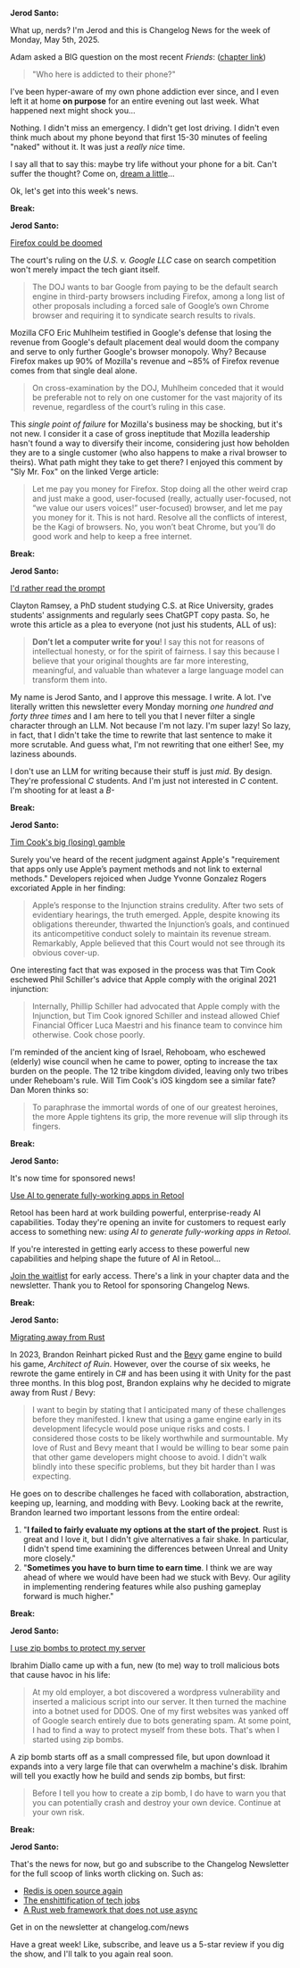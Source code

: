 **Jerod Santo:**

What up, nerds? I'm Jerod and this is Changelog News for the week of Monday, May 5th, 2025.

Adam asked a BIG question on the most recent *Friends*: ([chapter link](https://changelog.com/friends/91#t=1575))

> "Who here is addicted to their phone?"

I've been hyper-aware of my own phone addiction ever since, and I even left it at home **on purpose** for an entire evening out last week. What happened next might shock you... 

Nothing. I didn't miss an emergency. I didn't get lost driving. I didn't even think much about my phone beyond that first 15-30 minutes of feeling "naked" without it. It was just a *really nice* time.

I say all that to say this: maybe try life without your phone for a bit. Can't suffer the thought? Come on, [dream a little](https://www.afterbabel.com/p/on-the-death-of-daydreaming)...

Ok, let's get into this week's news.

**Break:**

**Jerod Santo:**

[Firefox could be doomed](https://www.theverge.com/news/660548/firefox-google-search-revenue-share-doj-antitrust-remedies)

The court's ruling on the *U.S. v. Google LLC* case on search competition won't merely impact the tech giant itself. 

> The DOJ wants to bar Google from paying to be the default search engine in third-party browsers including Firefox, among a long list of other proposals including a forced sale of Google’s own Chrome browser and requiring it to syndicate search results to rivals.

Mozilla CFO Eric Muhlheim testified in Google's defense that losing the revenue from Google's default placement deal would doom the company and serve to only further Google's browser monopoly. Why? Because Firefox makes up 90% of Mozilla's revenue and ~85% of Firefox revenue comes from that single deal alone.

> On cross-examination by the DOJ, Muhlheim conceded that it would be preferable not to rely on one customer for the vast majority of its revenue, regardless of the court’s ruling in this case.

This *single point of failure* for Mozilla's business may be shocking, but it's not new. I consider it a case of gross ineptitude that Mozilla leadership hasn't found a way to diversify their income, considering just how beholden they are to a single customer (who also happens to make a rival browser to theirs). What path might they take to get there? I enjoyed this comment by "Sly Mr. Fox" on the linked Verge article:

> Let me pay you money for Firefox. Stop doing all the other weird crap and just make a good, user-focused (really, actually user-focused, not “we value our users voices!” user-focused) browser, and let me pay you money for it. This is not hard. Resolve all the conflicts of interest, be the Kagi of browsers. No, you won’t beat Chrome, but you’ll do good work and help to keep a free internet.

**Break:**

**Jerod Santo:**

[I'd rather read the prompt](https://claytonwramsey.com/blog/prompt/)

Clayton Ramsey, a PhD student studying C.S. at Rice University, grades students' assignments and regularly sees ChatGPT copy pasta. So, he wrote this article as a plea to everyone (not just his students, ALL of us):

> **Don’t let a computer write for you**! I say this not for reasons of intellectual honesty, or for the spirit of fairness. I say this because I believe that your original thoughts are far more interesting, meaningful, and valuable than whatever a large language model can transform them into.

My name is Jerod Santo, and I approve this message. I write. A lot. I've literally written this newsletter every Monday morning *one hundred and forty three times* and I am here to tell you that I never filter a single character through an LLM. Not because I'm not lazy. I'm super lazy! So lazy, in fact, that I didn't take the time to rewrite that last sentence to make it more scrutable. And guess what, I'm not rewriting that one either! See, my laziness abounds.

I don't use an LLM for writing because their stuff is just *mid*. By design. They're professional *C* students. And I'm just not interested in *C* content. I'm shooting for at least a *B-*

**Break:**

**Jerod Santo:**

[Tim Cook's big (losing) gamble](https://sixcolors.com/post/2025/05/tim-cook-gambles-big-on-the-app-store-and-loses-for-now/)

Surely you've heard of the recent judgment against Apple's "requirement that apps only use Apple’s payment methods and not link to external methods." Developers rejoiced when Judge Yvonne Gonzalez Rogers excoriated Apple in her finding:

> Apple’s response to the Injunction strains credulity. After two sets of evidentiary hearings, the truth emerged. Apple, despite knowing its obligations thereunder, thwarted the Injunction’s goals, and continued its anticompetitive conduct solely to maintain its revenue stream. Remarkably, Apple believed that this Court would not see through its obvious cover-up.

One interesting fact that was exposed in the process was that Tim Cook eschewed Phil Schiller's advice that Apple comply with the original 2021 injunction:

> Internally, Phillip Schiller had advocated that Apple comply with the Injunction, but Tim Cook ignored Schiller and instead allowed Chief Financial Officer Luca Maestri and his finance team to convince him otherwise. Cook chose poorly.

I'm reminded of the ancient king of Israel, Rehoboam, who eschewed (elderly) wise council when he came to power, opting to increase the tax burden on the people. The 12 tribe kingdom divided, leaving only two tribes under Reheboam's rule. Will Tim Cook's iOS kingdom see a similar fate? Dan Moren thinks so:

> To paraphrase the immortal words of one of our greatest heroines, the more Apple tightens its grip, the more revenue will slip through its fingers.

**Break:**

**Jerod Santo:**

It's now time for sponsored news!

[Use AI to generate fully-working apps in Retool](https://retool.com/blog/ai-generated-apps?utm_source=changelog&utm_medium=newsletter)

Retool has been hard at work building powerful, enterprise-ready AI capabilities. Today they're opening an invite for customers to request early access to something new: *using AI to generate fully-working apps in Retool*.

If you're interested in getting early access to these powerful new capabilities and helping shape the future of AI in Retool... 

[Join the waitlist](https://retoolin.tryretool.com/form/d56c26d9-4847-449b-a4f5-bddda838d9bf) for early access. There's a link in your chapter data and the newsletter. Thank you to Retool for sponsoring Changelog News.

**Break:**

**Jerod Santo:**

[Migrating away from Rust](https://deadmoney.gg/news/articles/migrating-away-from-rust)

In 2023, Brandon Reinhart picked Rust and the [Bevy](https://bevyengine.org/) game engine to build his game, *Architect of Ruin*. However, over the course of six weeks, he rewrote the game entirely in C# and has been using it with Unity for the past three months. In this blog post, Brandon explains why he decided to migrate away from Rust / Bevy:

> I want to begin by stating that I anticipated many of these challenges before they manifested. I knew that using a game engine early in its development lifecycle would pose unique risks and costs. I considered those costs to be likely worthwhile and surmountable. My love of Rust and Bevy meant that I would be willing to bear some pain that other game developers might choose to avoid. I didn't walk blindly into these specific problems, but they bit harder than I was expecting.

He goes on to describe challenges he faced with collaboration, abstraction, keeping up, learning, and modding with Bevy. Looking back at the rewrite, Brandon learned two important lessons from the entire ordeal:

1. "**I failed to fairly evaluate my options at the start of the project**. Rust is great and I love it, but I didn't give alternatives a fair shake. In particular, I didn't spend time examining the differences between Unreal and Unity more closely."
2. "**Sometimes you have to burn time to earn time**. I think we are way ahead of where we would have been had we stuck with Bevy. Our agility in implementing rendering features while also pushing gameplay forward is much higher."

**Break:**

**Jerod Santo:**

[I use zip bombs to protect my server](https://idiallo.com/blog/zipbomb-protection)

Ibrahim Diallo came up with a fun, new (to me) way to troll malicious bots that cause havoc in his life:

> At my old employer, a bot discovered a wordpress vulnerability and inserted a malicious script into our server. It then turned the machine into a botnet used for DDOS. One of my first websites was yanked off of Google search entirely due to bots generating spam. At some point, I had to find a way to protect myself from these bots. That's when I started using zip bombs.

A zip bomb starts off as a small compressed file, but upon download it expands into a very large file that can overwhelm a machine's disk. Ibrahim will tell you exactly how he build and sends zip bombs, but first:

> Before I tell you how to create a zip bomb, I do have to warn you that you can potentially crash and destroy your own device. Continue at your own risk.

**Break:**

**Jerod Santo:**

That's the news for now, but go and subscribe to the Changelog Newsletter for the full scoop of links worth clicking on. Such as:

- [Redis is open source again](https://antirez.com/news/151)
- [The enshittification of tech jobs](https://pluralistic.net/2025/04/27/some-animals/#are-more-equal-than-others)
- [A Rust web framework that does not use async](https://github.com/BersisSe/feather)

Get in on the newsletter at changelog.com/news

Have a great week! Like, subscribe, and leave us a 5-star review if you dig the show, and I'll talk to you again real soon.

